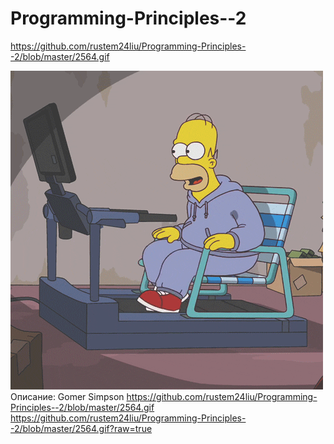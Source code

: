 # Programming-Principles--2

https://github.com/rustem24liu/Programming-Principles--2/blob/master/2564.gif

![image](https://github.com/rustem24liu/Programming-Principles--2/blob/master/2564.gif)
Описание: Gomer Simpson
https://github.com/rustem24liu/Programming-Principles--2/blob/master/2564.gif
 https://github.com/rustem24liu/Programming-Principles--2/blob/master/2564.gif?raw=true
